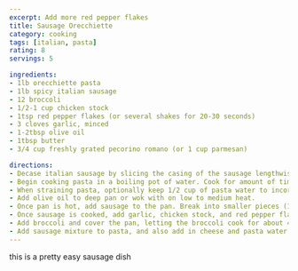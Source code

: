 ```yaml
---
excerpt: Add more red pepper flakes
title: Sausage Orecchiette
category: cooking
tags: [italian, pasta]
rating: 8
servings: 5

ingredients:
- 1lb orecchiette pasta
- 1lb spicy italian sausage
- 12 broccoli
- 1/2-1 cup chicken stock
- 1tsp red pepper flakes (or several shakes for 20-30 seconds)
- 3 cloves garlic, minced
- 1-2tbsp olive oil
- 1tbsp butter
- 3/4 cup freshly grated pecorino romano (or 1 cup parmesan)

directions:
- Decase italian sausage by slicing the casing of the sausage lengthwise, and peel casing off.
- Begin cooking pasta in a boiling pot of water. Cook for amount of time specified on box.
- When straining pasta, optionally keep 1/2 cup of pasta water to incorporate as a sauce later.
- Add olive oil to deep pan or wok with on low to medium heat. 
- Once pan is hot, add sausage to the pan. Break into smaller pieces (1 inch diameter) and cook until golden brown.
- Once sausage is cooked, add garlic, chicken stock, and red pepper flakes. Let simmer for 2 minutes. About a minute in, add the butter.
- Add broccoli and cover the pan, letting the broccoli cook for about 4-5 minutes.
- Add sausage mixture to pasta, and also add in cheese and pasta water (if saved). Stir until mixed thoroughly.
---
```


this is a pretty easy sausage dish


